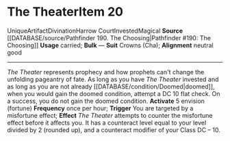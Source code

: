 ﻿---
id: '2490'
item_category: Artifacts
item_subcategory: The Deck of Destiny
level: '20'
name: The Theater
rarity: Unique
school: Divination
source: '[[DATABASE/source/Pathfinder 190. The Choosing|Pathfinder #190: The Choosing]]'
subcategory: artifact
trait:
- '[[DATABASE/trait/Artifact|Artifact]]'
- '[[DATABASE/trait/Divination|Divination]]'
- '[[DATABASE/trait/Harrow Court|Harrow Court]]'
- '[[DATABASE/trait/Invested|Invested]]'
- '[[DATABASE/trait/Magical|Magical]]'
- '[[DATABASE/trait/Unique|Unique]]'
type: Item
usage: carried

---
# The Theater<span class="item-type">Item 20</span>

<span class="trait-unique item-trait">Unique</span><span class="item-trait">Artifact</span><span class="item-trait">Divination</span><span class="item-trait">Harrow Court</span><span class="item-trait">Invested</span><span class="item-trait">Magical</span>
**Source** [[DATABASE/source/Pathfinder 190. The Choosing|Pathfinder #190: The Choosing]]
**Usage** carried; **Bulk** —
**Suit** Crowns (Cha); **Alignment** neutral good

---
_The Theater_ represents prophecy and how prophets can't change the unfolding pageantry of fate. As long as you have _The Theater_ invested and as long as you are not already [[DATABASE/condition/Doomed|doomed]], when you would gain the doomed condition, attempt a DC 10 flat check. On a success, you do not gain the doomed condition.
**Activate** <span class="action-icon">5</span> envision (fortune) **Frequency** once per hour; **Trigger** You are targeted by a misfortune effect; **Effect** _The Theater_ attempts to counter the misfortune effect before it affects you. It has a counteract level equal to your level divided by 2 (rounded up), and a counteract modifier of your Class DC – 10.